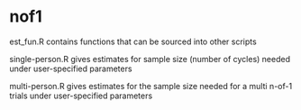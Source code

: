 # nof1
est_fun.R contains functions that can be sourced into other scripts

single-person.R gives estimates for sample size (number of cycles) needed under user-specified parameters

multi-person.R gives estimates for the sample size needed for a multi n-of-1 trials under user-specified parameters
